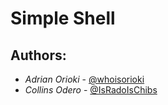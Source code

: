 # Simple Shell

## Authors: 
- *Adrian Orioki* - [@whoisorioki](https://github.com/whoisorioki)
- *Collins Odero*  - [@IsRadoIsChibs](https://github.com/IsRadoIsChibs)